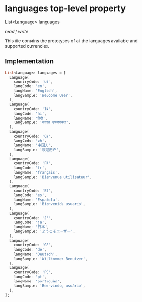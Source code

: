 


# languages top-level property









[List](https://api.flutter.dev/flutter/dart-core/List-class.html)&lt;[Language](../models_language_language_model/Language-class.md)> languages
  
_<span class="feature">read / write</span>_



<p>This file contains the prototypes of all the languages available and supported currencies.</p>



## Implementation

```dart
List<Language> languages = [
  Language(
    countryCode: 'US',
    langCode: 'en',
    langName: 'English',
    langSample: 'Welcome User',
  ),
  Language(
    countryCode: 'IN',
    langCode: 'hi',
    langName: 'हिंदी',
    langSample: 'स्वागत उपयोगकर्ता',
  ),
  Language(
    countryCode: 'CN',
    langCode: 'zh',
    langName: '中国人',
    langSample: '欢迎用户',
  ),
  Language(
    countryCode: 'FR',
    langCode: 'fr',
    langName: 'français',
    langSample: 'Bienvenue utilisateur',
  ),
  Language(
    countryCode: 'ES',
    langCode: 'es',
    langName: 'Española',
    langSample: 'Bienvenida usuario',
  ),
  Language(
    countryCode: 'JP',
    langCode: 'ja',
    langName: '日本',
    langSample: 'ようこそユーザー',
  ),
  Language(
    countryCode: 'GE',
    langCode: 'de',
    langName: 'Deutsch',
    langSample: 'Willkommen Benutzer',
  ),
  Language(
    countryCode: 'PE',
    langCode: 'pt',
    langName: 'português',
    langSample: 'Bem-vindo, usuário',
  ),
];
```








